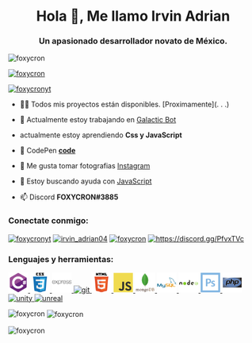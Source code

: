 <h1 align="center" >Hola 👋, Me llamo Irvin Adrian </h1>
<h3 align="center"> Un apasionado desarrollador novato de México. </h3>

<p align="left"> <img src="https://komarev.com/ghpvc/?username=foxycron&label=Profile%20views&color=0e75b6&style=flat" alt="foxycron" /> </p>

<p align="left"> <a href="https://github.com/ryo-ma/github-profile-trophy"><img src="https://github-profile-trophy.vercel.app/?username=foxycron" alt="foxycron" /></a> </p>

<p align="left"> <a href="https://twitter.com/foxycronyt" target="blank"><img src="https://img.shields.io/twitter/follow/foxycronyt?logo=twitter&style=for-the-badge" alt="foxycronyt" /></a> </p>

- 👨‍💻 Todos mis proyectos están disponibles. [Proximamente](. . .)

- 🔭 Actualmente estoy trabajando en [Galactic Bot](https://discord.com/oauth2/authorize?client_id=639207679616614412&scope=bot&permissions=2146958847)

- actualmente estoy aprendiendo **Css y JavaScript**

- 👯 CodePen **[code](https://codepen.io/foxycron)**

- 📝 Me gusta tomar fotografias [Instagram](https://www.instagram.com/irvin_adrian04/)

- 🤝 Estoy buscando ayuda con [JavaScript](JavaScript)

- 📫 Discord **FOXYCRON#3885**

<h3 align="left">Conectate conmigo:</h3>
<p align="left">
<a href="https://twitter.com/foxycronyt" target="blank"><img align="center" src="https://raw.githubusercontent.com/rahuldkjain/github-profile-readme-generator/master/src/images/icons/Social/twitter.svg" alt="foxycronyt" height="30" width="40" /></a>
<a href="https://instagram.com/irvin_adrian04" target="blank"><img align="center" src="https://raw.githubusercontent.com/rahuldkjain/github-profile-readme-generator/master/src/images/icons/Social/instagram.svg" alt="irvin_adrian04" height="30" width="40" /></a>
<a href="https://www.youtube.com/c/foxycron" target="blank"><img align="center" src="https://raw.githubusercontent.com/rahuldkjain/github-profile-readme-generator/master/src/images/icons/Social/youtube.svg" alt="foxycron" height="30" width="40" /></a>
<a href="https://discord.gg/https://discord.gg/PfvxTVc" target="blank"><img align="center" src="https://raw.githubusercontent.com/rahuldkjain/github-profile-readme-generator/master/src/images/icons/Social/discord.svg" alt="https://discord.gg/PfvxTVc" height="30" width="40" /></a>
</p>

<h3 align="left">Lenguajes y herramientas:</h3>
<p align="left"> <a href="https://www.w3schools.com/cs/" target="_blank" rel="noreferrer"> <img src="https://raw.githubusercontent.com/devicons/devicon/master/icons/csharp/csharp-original.svg" alt="csharp" width="40" height="40"/> </a> <a href="https://www.w3schools.com/css/" target="_blank" rel="noreferrer"> <img src="https://raw.githubusercontent.com/devicons/devicon/master/icons/css3/css3-original-wordmark.svg" alt="css3" width="40" height="40"/> </a> <a href="https://expressjs.com" target="_blank" rel="noreferrer"> <img src="https://raw.githubusercontent.com/devicons/devicon/master/icons/express/express-original-wordmark.svg" alt="express" width="40" height="40"/> </a> <a href="https://git-scm.com/" target="_blank" rel="noreferrer"> <img src="https://www.vectorlogo.zone/logos/git-scm/git-scm-icon.svg" alt="git" width="40" height="40"/> </a> <a href="https://www.w3.org/html/" target="_blank" rel="noreferrer"> <img src="https://raw.githubusercontent.com/devicons/devicon/master/icons/html5/html5-original-wordmark.svg" alt="html5" width="40" height="40"/> </a> <a href="https://developer.mozilla.org/en-US/docs/Web/JavaScript" target="_blank" rel="noreferrer"> <img src="https://raw.githubusercontent.com/devicons/devicon/master/icons/javascript/javascript-original.svg" alt="javascript" width="40" height="40"/> </a> <a href="https://www.mongodb.com/" target="_blank" rel="noreferrer"> <img src="https://raw.githubusercontent.com/devicons/devicon/master/icons/mongodb/mongodb-original-wordmark.svg" alt="mongodb" width="40" height="40"/> </a> <a href="https://www.mysql.com/" target="_blank" rel="noreferrer"> <img src="https://raw.githubusercontent.com/devicons/devicon/master/icons/mysql/mysql-original-wordmark.svg" alt="mysql" width="40" height="40"/> </a> <a href="https://nodejs.org" target="_blank" rel="noreferrer"> <img src="https://raw.githubusercontent.com/devicons/devicon/master/icons/nodejs/nodejs-original-wordmark.svg" alt="nodejs" width="40" height="40"/> </a> <a href="https://www.photoshop.com/en" target="_blank" rel="noreferrer"> <img src="https://raw.githubusercontent.com/devicons/devicon/master/icons/photoshop/photoshop-line.svg" alt="photoshop" width="40" height="40"/> </a> <a href="https://www.php.net" target="_blank" rel="noreferrer"> <img src="https://raw.githubusercontent.com/devicons/devicon/master/icons/php/php-original.svg" alt="php" width="40" height="40"/> </a> <a href="https://unity.com/" target="_blank" rel="noreferrer"> <img src="https://www.vectorlogo.zone/logos/unity3d/unity3d-icon.svg" alt="unity" width="40" height="40"/> </a> <a href="https://unrealengine.com/" target="_blank" rel="noreferrer"> <img src="https://raw.githubusercontent.com/kenangundogan/fontisto/036b7eca71aab1bef8e6a0518f7329f13ed62f6b/icons/svg/brand/unreal-engine.svg" alt="unreal" width="40" height="40"/> </a> </p>

<p><img align="left" src="https://github-readme-stats.vercel.app/api/top-langs?username=foxycron&show_icons=true&locale=en&layout=compact" alt="foxycron" /></p>

<p>&nbsp;<img align="center" src="https://github-readme-stats.vercel.app/api?username=foxycron&show_icons=true&locale=en" alt="foxycron" /></p>

<p><img align="center" src="https://github-readme-streak-stats.herokuapp.com/?user=foxycron&" alt="foxycron" /></p>
